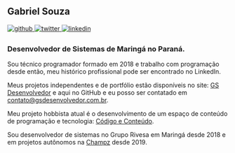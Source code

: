 ## Gabriel Souza  
  

<a href="https://github.com/gsdesenvolvedor" target="_blank">
<img src=https://img.shields.io/badge/github-%2324292e.svg?&style=for-the-badge&logo=github&logoColor=white alt=github style="margin-bottom: 5px;" />
</a>
<a href="https://twitter.com/gsdesenvolvedor" target="_blank">
<img src=https://img.shields.io/badge/twitter-%2300acee.svg?&style=for-the-badge&logo=twitter&logoColor=white alt=twitter style="margin-bottom: 5px;" />
</a>
<a href="https://linkedin.com/in/gsdesenvolvedor" target="_blank">
<img src=https://img.shields.io/badge/linkedin-%231E77B5.svg?&style=for-the-badge&logo=linkedin&logoColor=white alt=linkedin style="margin-bottom: 5px;" />
</a>  
  



### Desenvolvedor de Sistemas de Maringá no Paraná.  

Sou técnico programador formado em 2018 e trabalho com programação desde então, meu histórico profissional pode ser encontrado no LinkedIn.

Meus projetos independentes e de portfólio estão disponíveis no site: [GS Desenvolvedor](https://gsdesenvolvedor.com.br) e aqui no GitHub e eu posso ser contatado em contato@gsdesenvolvedor.com.br.

Meu projeto hobbista atual é o desenvolvimento de um espaço de conteúdo de programação e tecnologia: [Código e Conteúdo](https://codigoeconteudo.com.br).

Sou desenvolvedor de sistemas no Grupo Rivesa em Maringá desde 2018 e em projetos autônomos na [Champz](https://champz.com.br) desde 2019.

